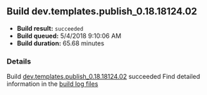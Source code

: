 ## Build dev.templates.publish_0.18.18124.02
- **Build result:** `succeeded`
- **Build queued:** 5/4/2018 9:10:06 AM
- **Build duration:** 65.68 minutes
### Details
Build [dev.templates.publish_0.18.18124.02](https://winappstudio.visualstudio.com/web/build.aspx?pcguid=a4ef43be-68ce-4195-a619-079b4d9834c2&builduri=vstfs%3a%2f%2f%2fBuild%2fBuild%2f25633) succeeded
Find detailed information in the [build log files](https://uwpctdiags.blob.core.windows.net/buildlogs/dev.templates.publish_0.18.18124.02_logs.zip)
